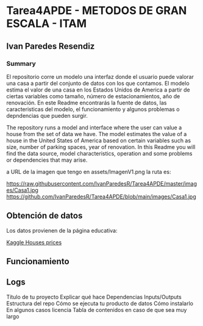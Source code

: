 # Tarea4APDE - METODOS DE GRAN ESCALA - ITAM
## Ivan Paredes Resendiz
### Summary 
El repositorio corre un modelo una interfaz donde el usuario puede valorar una casa a partir del conjunto de datos con los que contamos. El modelo estima el valor de una casa en los Estados Unidos de America a partir de ciertas variables como tamaño, número de estacionamientos, año de renovación. En este Readme encontrarás la fuente de datos, las caracteristicas del modelo, el funcionamiento y algunos problemas o depndencias que pueden surgir.

The repository runs a model and interface where the user can value a house from the set of data we have. The model estimates the value of a house in the United States of America based on certain variables such as size, number of parking spaces, year of renovation. In this Readme you will find the data source, model characteristics, operation and some problems or dependencies that may arise.

a URL de la imagen que tengo en assets/ImagenV1.png la ruta es:

https://raw.githubusercontent.com/IvanParedesR/Tarea4APDE/master/images/Casa1.jpg
https://github.com/IvanParedesR/Tarea4APDE/blob/main/images/Casa1.jpg

## Obtención de datos
Los datos provienen de la página educativa: 

[Kaggle Houses prices ](https://www.kaggle.com/code/gusthema/house-prices-prediction-using-tfdf)

## Funcionamiento



## Logs

Título de tu proyecto
Explicar qué hace
Dependencias
Inputs/Outputs
Estructura del repo
Cómo se ejecuta tu producto de datos
Cómo instalarlo
En algunos casos licencia
Tabla de contenidos en caso de que sea muy largo
